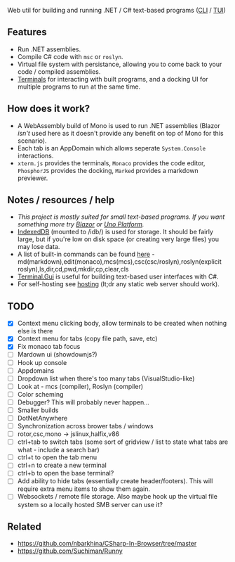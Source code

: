 Web util for building and running .NET / C# text-based programs ([CLI](https://wikipedia.org/wiki/Command-line_interface) / [TUI](https://wikipedia.org/wiki/Text-based_user_interface))

## Features
- Run .NET assemblies.
- Compile C# code with `msc` or `roslyn`.
- Virtual file system with persistance, allowing you to come back to your code / compiled assemblies.
- [Terminals](https://wikipedia.org/wiki/Terminal_emulator) for interacting with built programs, and a docking UI for multiple programs to run at the same time.

## How does it work?
- A WebAssembly build of Mono is used to run .NET assemblies (Blazor *isn't* used here as it doesn't provide any benefit on top of Mono for this scenario).
- Each tab is an AppDomain which allows seperate `System.Console` interactions.
- `xterm.js` provides the terminals, `Monaco` provides the code editor, `PhosphorJS` provides the docking, `Marked` provides a markdown previewer.

## Notes / resources / help
- *This project is mostly suited for small text-based programs. If you want something more try [Blazor](https://dotnet.microsoft.com/apps/aspnet/web-apps/blazor) or [Uno Platform](https://github.com/unoplatform/uno).*
- [IndexedDB](https://developer.mozilla.org/docs/Web/API/IndexedDB_API) (mounted to /idb/) is used for storage. It should be fairly large, but if you're low on disk space (or creating very large files) you may lose data.
- A list of built-in commands can be found [here](TODO) - md(markdown),edit(monaco),mcs(mcs),csc(csc/roslyn),roslyn(explicit roslyn),ls,dir,cd,pwd,mkdir,cp,clear,cls
- [Terminal.Gui](https://github.com/migueldeicaza/gui.cs) is useful for building text-based user interfaces with C#.
- For self-hosting see [hosting](/hosting/README.md) (lt;dr any static web server should work).

## TODO
- [X] Context menu clicking body, allow terminals to be created when nothing else is there
- [X] Context menu for tabs (copy file path, save, etc)
- [X] Fix monaco tab focus
- [ ] Mardown ui (showdownjs?)
- [ ] Hook up console
- [ ] Appdomains
- [ ] Dropdown list when there's too many tabs (VisualStudio-like)
- [ ] Look at - mcs (compiler), Roslyn (compiler)
- [ ] Color scheming
- [ ] Debugger? This will probably never happen...
- [ ] Smaller builds
- [ ] DotNetAnywhere
- [ ] Synchronization across brower tabs / windows
- [ ] rotor,csc,mono -> jslinux,halfix,v86
- [ ] ctrl+tab to switch tabs (some sort of gridview / list to state what tabs are what - include a search bar)
- [ ] ctrl+t to open the tab menu
- [ ] ctrl+n to create a new terminal
- [ ] ctrl+b to open the base terminal?
- [ ] Add ability to hide tabs (essentially create header/footers). This will require extra menu items to show them again.
- [ ] Websockets / remote file storage. Also maybe hook up the virtual file system so a locally hosted SMB server can use it?

## Related
- https://github.com/nbarkhina/CSharp-In-Browser/tree/master
- https://github.com/Suchiman/Runny